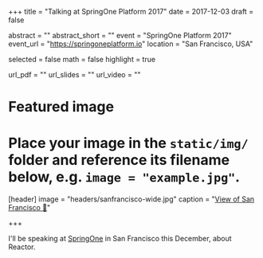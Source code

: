 +++
title = "Talking at SpringOne Platform 2017"
date = 2017-12-03
draft = false

abstract = ""
abstract_short = ""
event = "SpringOne Platform 2017"
event_url = "https://springoneplatform.io"
location = "San Francisco, USA"

selected = false
math = false
highlight = true

url_pdf = ""
url_slides = ""
url_video = ""

# Featured image
# Place your image in the `static/img/` folder and reference its filename below, e.g. `image = "example.jpg"`.
[header]
image = "headers/sanfrancisco-wide.jpg"
caption = "[View of San Francisco :link:](https://commons.wikimedia.org/wiki/File:San_Francisco_(Evening).jpg 'CC-By-SA Basil D Soufi')"

+++

I'll be speaking at [SpringOne](https://springoneplatform.io) in San Francisco this December, about Reactor.